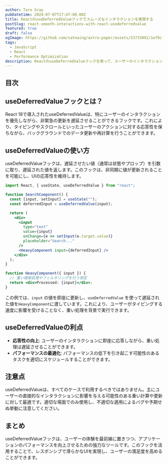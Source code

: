```yaml
---
author: Taro Gray
pubDatetime: 2024-07-07T17:47:00.00Z
title: ReactのuseDeferredValueフックでスムーズなインタラクションを実現する
postSlug: react-smooth-interactions-with-react-usedeferredvalue
featured: true
draft: false
ogImage: https://github.com/satnaing/astro-paper/assets/53733092/1ef0cf03-8137-4d67-ac81-84a032119e3a
tags:
  - JavaScript
  - React
  - Performance Optimization
description: ReactのuseDeferredValueフックを使って、ユーザーのインタラクション中に発生するパフォーマンスの問題を解決し、滑らかなUI体験を提供する方法について解説します。
---
```


## 目次

## useDeferredValueフックとは？

React 18で導入されたuseDeferredValueは、特にユーザーのインタラクションを優先しながら、非緊急の更新を遅延させることができるフックです。これにより、タイピングやスクロールといったユーザーのアクションに対する応答性を保ちながら、バックグラウンドでのデータ更新や再計算を行うことができます。

## useDeferredValueの使い方

useDeferredValueフックは、遅延させたい値（通常は状態やプロップ）を引数に取り、遅延された値を返します。このフックは、非同期に値が更新されることを可能にし、UIの応答性を維持します。

```jsx
import React, { useState, useDeferredValue } from "react";

function SearchComponent() {
  const [input, setInput] = useState("");
  const deferredInput = useDeferredValue(input);

  return (
    <div>
      <input
        type="text"
        value={input}
        onChange={e => setInput(e.target.value)}
        placeholder="Search..."
      />
      <HeavyComponent input={deferredInput} />
    </div>
  );
}

function HeavyComponent({ input }) {
  // 重い検索処理やフィルタリングを行う想定
  return <div>Processed: {input}</div>;
}
```

この例では、`input` の値を即座に更新し、`useDeferredValue` を使って遅延された値を`HeavyComponent`に渡しています。これにより、ユーザーがタイピングする速度に影響を受けることなく、重い処理を背景で実行できます。

## useDeferredValueの利点

- **応答性の向上**: ユーザーのインタラクションに即座に応答しながら、重い処理は遅延させることができます。
- **パフォーマンスの最適化**: パフォーマンスの低下を引き起こす可能性のあるタスクを適切にスケジュールすることができます。

## 注意点

useDeferredValueは、すべてのケースで利用するべきではありません。主にユーザーの直接的なインタラクションに影響を与える可能性のある重い計算や更新に対して最適です。適切な場面でのみ使用し、不適切な適用によるバグや予期せぬ挙動に注意してください。

## まとめ

useDeferredValueフックは、ユーザーの体験を最前線に置きつつ、アプリケーションのパフォーマンスを向上させるための強力なツールです。このフックを活用することで、レスポンシブで滑らかなUIを実現し、ユーザーの満足度を高めることができます。
